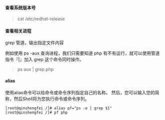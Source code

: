 #### 查看系统版本号

> cat /etc/redhat-release



####  查看相关进程

grep 管道，输出指定文件内容

例如使用 ps -aux 查询进程，我们只需要知道 php 有不有运行，就可以使用管道指令『|』加入 grep 这个命令同时操作。

> ps aux | grep php



#### alias

使用alias命令可以给命令或命令序列指定自己的名称。 然后，您可以输入您的简称，然后Shell将为您执行命令或命令序列。

```
[root@qinshengfei /]# alias pf="ps -e | grep $1"
[root@qinshengfei /]# pf php
```